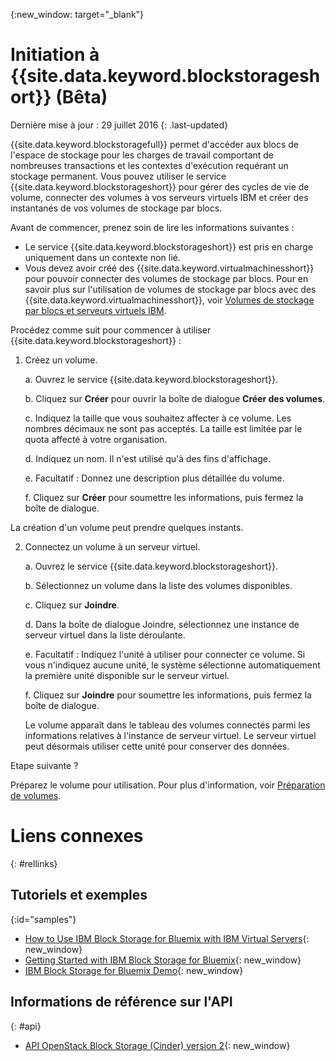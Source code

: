 {:new_window: target="_blank"} 

# Initiation à {{site.data.keyword.blockstorageshort}} (Bêta)

Dernière mise à jour : 29 juillet 2016
{: .last-updated}

{{site.data.keyword.blockstoragefull}} permet d'accéder aux blocs de l'espace de stockage pour les charges de travail comportant de nombreuses transactions et les contextes d'exécution requérant un stockage permanent. Vous pouvez utiliser le service {{site.data.keyword.blockstorageshort}} pour gérer des cycles de vie de volume, connecter des volumes à vos serveurs virtuels IBM et créer des instantanés de vos volumes de stockage par blocs. 

Avant de commencer, prenez soin de lire les informations suivantes :

* Le service {{site.data.keyword.blockstorageshort}} est pris en charge uniquement dans un contexte non lié.  
* Vous devez avoir créé des {{site.data.keyword.virtualmachinesshort}} pour pouvoir connecter des volumes de stockage par blocs. Pour en savoir plus sur l'utilisation de volumes de stockage par blocs avec des {{site.data.keyword.virtualmachinesshort}}, voir [Volumes de stockage par blocs et serveurs virtuels IBM](../../virtualmachines/vm_create.html#storage_BS). 

Procédez comme suit pour commencer à utiliser {{site.data.keyword.blockstorageshort}} :

1. Créez un volume.
   
   a. Ouvrez le service {{site.data.keyword.blockstorageshort}}. 

   b. Cliquez sur **Créer** pour ouvrir la boîte de dialogue **Créer des volumes**. 

   c. Indiquez la taille que vous souhaitez affecter à ce volume. Les nombres décimaux ne sont pas acceptés. La taille est limitée par le quota affecté à votre organisation.
   
   d. Indiquez un nom. Il n'est utilisé qu'à des fins d'affichage.
   
   e. Facultatif : Donnez une description plus détaillée du volume.
   
   f. Cliquez sur **Créer** pour soumettre les informations, puis fermez la boîte de dialogue.

  La création d'un volume peut prendre quelques instants.

2. Connectez un volume à un serveur virtuel. 

   a. Ouvrez le service {{site.data.keyword.blockstorageshort}}. 
   
   b. Sélectionnez un volume dans la liste des volumes disponibles.
   
   c. Cliquez sur **Joindre**.
   
   d. Dans la boîte de dialogue Joindre, sélectionnez une instance de serveur virtuel dans la liste déroulante. 
   
   e. Facultatif : Indiquez l'unité à utiliser pour connecter ce volume. Si vous n'indiquez aucune unité, le système sélectionne automatiquement la première unité disponible sur le serveur virtuel.
   
   f. Cliquez sur **Joindre** pour soumettre les informations, puis fermez la boîte de dialogue.
   
   Le volume apparaît dans le tableau des volumes connectés parmi les informations relatives à l'instance de serveur virtuel. Le serveur virtuel peut désormais utiliser cette unité pour conserver des données. 
 
Etape suivante ?

Préparez le volume pour utilisation. Pour plus d'information, voir [Préparation de volumes](../BlockStorage/blockstorage_preparingvolume.html).

# Liens connexes
{: #rellinks}

## Tutoriels et exemples
{:id="samples"}

* [How to Use IBM Block Storage for Bluemix with IBM Virtual Servers](https://developer.ibm.com/bluemix/2016/02/24/use-block-storage-for-bluemix-with-virtual-servers/){: new_window}
* [Getting Started with IBM Block Storage for Bluemix](https://developer.ibm.com/bluemix/2016/02/15/getting-started-with-block-storage/){: new_window}
* [IBM Block Storage for Bluemix Demo](https://www.youtube.com/watch?v=3gCIHYKU1rE&list=PLzpeuWUENMK2d3L5qCITo2GQEt-7r0oqm&index=45){: new_window}

## Informations de référence sur l'API
{: #api}
* [API OpenStack Block Storage (Cinder) version 2](http://developer.openstack.org/api-ref-blockstorage-v2.html){: new_window}

